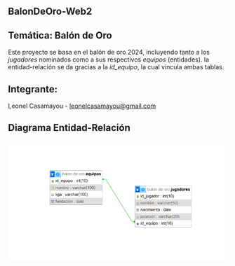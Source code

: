 ## BalonDeOro-Web2

## Temática: Balón de Oro

Este proyecto se basa en el balón de oro 2024, incluyendo tanto a los *jugadores* nominados como a sus respectivos *equipos* (entidades).
la entidad-relación se da gracias a la *id_equipo*, la cual vincula ambas tablas.

## Integrante:
Leonel Casamayou - leonelcasamayou@gmail.com

## Diagrama Entidad-Relación
![Diagrama DER](der.png)


